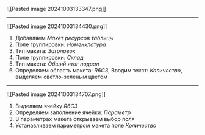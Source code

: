 ![[Pasted image 20241003133347.png]]

---

![[Pasted image 20241003134430.png]]
1. Добавляем *Макет ресурсов таблицы*
2. Поле группировки: *Номенклатура*
3. Тип макета: *Заголовок*
4. Поле группировки: *Склад*
5. Тип макета: *Общий итог подвал*
6. Определяем область макета: *R6C3*, Вводим текст: *Количество*, выделяем светло-зеленым цветом

---

![[Pasted image 20241003134707.png]]
1. Выделяем ячейку *R6C3*
2. Определяем заполнение ячейки: *Параметр*
3. В параметрах макета открываем выбор поля
4. Устанавливаем параметром макета поле *Количество*

